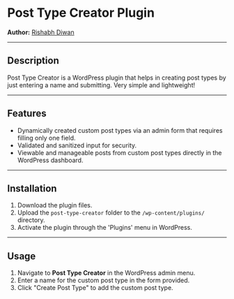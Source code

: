# Post Type Creator Plugin

**Author:** [Rishabh Diwan](https://rishabhdiwan.netlify.app)  

---

## Description

Post Type Creator is a WordPress plugin that helps in creating post types by just entering a name and submitting. Very simple and lightweight!

---

## Features

- Dynamically created custom post types via an admin form that requires filling only one field.
- Validated and sanitized input for security.
- Viewable and manageable posts from custom post types directly in the WordPress dashboard.

---

## Installation

1. Download the plugin files.
2. Upload the `post-type-creator` folder to the `/wp-content/plugins/` directory.
3. Activate the plugin through the 'Plugins' menu in WordPress.

---

## Usage

1. Navigate to **Post Type Creator** in the WordPress admin menu.
2. Enter a name for the custom post type in the form provided.
3. Click "Create Post Type" to add the custom post type.